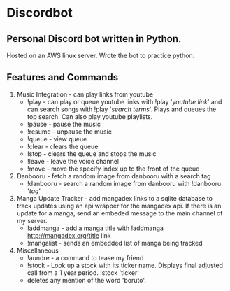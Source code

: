 # Discordbot
## Personal Discord bot written in Python. 

Hosted on an AWS linux server. Wrote the bot to practice python.

## Features and Commands

1. Music Integration - can play links from youtube
    - !play - can play or queue youtube links with !play '*youtube link*' and can search songs with !play '*search terms*'. Plays and queues the top search. Can also play youtube playlists.
    - !pause - pause the music
    - !resume - unpause the music 
    - !queue - view queue
    - !clear - clears the queue 
    - !stop - clears the queue and stops the music
    - !leave - leave the voice channel
    - !move - move the specify index up to the front of the queue
2. Danbooru - fetch a random image from danbooru with a search tag
    - !danbooru - search a random image from danbooru with !danbooru '*tag*'
3. Manga Update Tracker - add mangadex links to a sqlite database to track updates using an api wrapper for the mangadex api. If there is an update for a manga, send an embeded message to the main channel of my server.
    - !addmanga - add a manga title with !addmanga http://mangadex.org/title link
    - !mangalist - sends an embedded list of manga being tracked 
4. Miscellaneous 
    - !aundre - a command to tease my friend
    - !stock - Look up a stock with its ticker name. Displays final adjusted call from a 1 year period. !stock 'ticker'
    - deletes any mention of the word 'boruto'.




